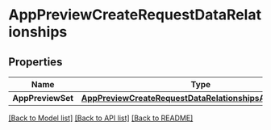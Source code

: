 # AppPreviewCreateRequestDataRelationships

## Properties

Name | Type | Description | Notes
------------ | ------------- | ------------- | -------------
**AppPreviewSet** | [**AppPreviewCreateRequestDataRelationshipsAppPreviewSet**](AppPreviewCreateRequest_data_relationships_appPreviewSet.md) |  | 

[[Back to Model list]](../README.md#documentation-for-models) [[Back to API list]](../README.md#documentation-for-api-endpoints) [[Back to README]](../README.md)


